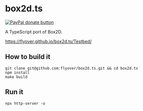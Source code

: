 # box2d.ts

[![PayPal donate button](https://www.paypalobjects.com/en_US/i/btn/btn_donate_SM.gif)](https://www.paypal.com/cgi-bin/webscr?cmd=_donations&business=H9KUEZTZHHTXQ&lc=US&item_name=box2d.ts&currency_code=USD&bn=PP-DonationsBF:btn_donate_SM.gif:NonHosted "Donate to this project using Paypal")

A TypeScript port of Box2D.

https://flyover.github.io/box2d.ts/Testbed/


## How to build it

```
git clone git@github.com:flyover/box2d.ts.git && cd box2d.ts
npm install
make build
```

## Run it

```
npx http-server -o
```
